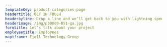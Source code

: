 ```yaml
---
templateKey: product-categories-page
headertitle: GET IN TOUCH
headerbyline: Drop a line and we’ll get back to you with lightning speed
headerimage: /img/p30000-051-ga.jpg
formtitle: Let’s talk about your project
employeetitle: Employees
mapiframe: Fjell Technology Group
---
```

